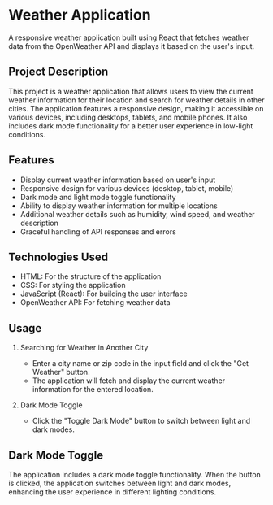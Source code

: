 # Weather Application

A responsive weather application built using React that fetches weather data from the OpenWeather API and displays it based on the user's input.

## Project Description

This project is a weather application that allows users to view the current weather information for their location and search for weather details in other cities.
The application features a responsive design, making it accessible on various devices, including desktops, tablets, and mobile phones. 
It also includes dark mode functionality for a better user experience in low-light conditions.

## Features

- Display current weather information based on user's input
- Responsive design for various devices (desktop, tablet, mobile)
- Dark mode and light mode toggle functionality
- Ability to display weather information for multiple locations
- Additional weather details such as humidity, wind speed, and weather description
- Graceful handling of API responses and errors

## Technologies Used

- HTML: For the structure of the application
- CSS: For styling the application
- JavaScript (React): For building the user interface
- OpenWeather API: For fetching weather data

## Usage

1. Searching for Weather in Another City
    - Enter a city name or zip code in the input field and click the "Get Weather" button.
    - The application will fetch and display the current weather information for the entered location.

2. Dark Mode Toggle
    - Click the "Toggle Dark Mode" button to switch between light and dark modes.

## Dark Mode Toggle

The application includes a dark mode toggle functionality. When the button is clicked,
the application switches between light and dark modes, enhancing the user experience in different lighting conditions.



